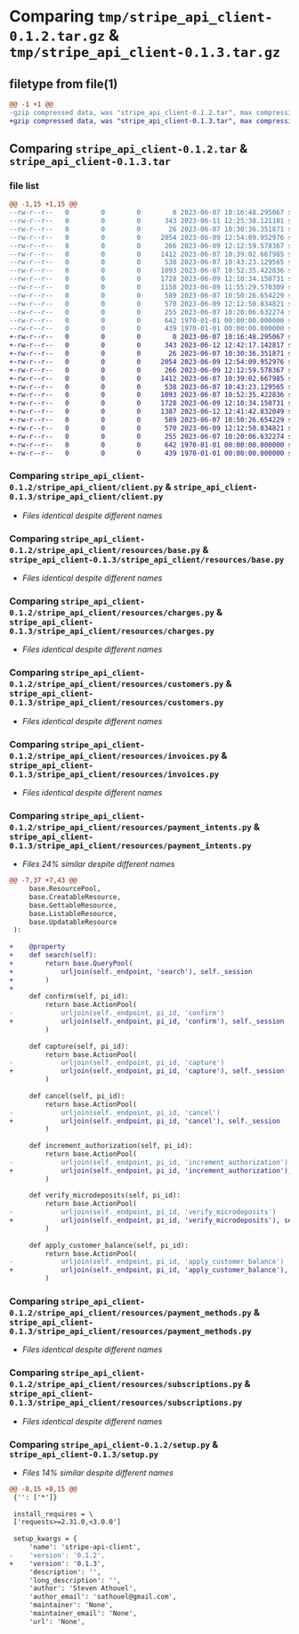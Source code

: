 # Comparing `tmp/stripe_api_client-0.1.2.tar.gz` & `tmp/stripe_api_client-0.1.3.tar.gz`

## filetype from file(1)

```diff
@@ -1 +1 @@
-gzip compressed data, was "stripe_api_client-0.1.2.tar", max compression
+gzip compressed data, was "stripe_api_client-0.1.3.tar", max compression
```

## Comparing `stripe_api_client-0.1.2.tar` & `stripe_api_client-0.1.3.tar`

### file list

```diff
@@ -1,15 +1,15 @@
--rw-r--r--   0        0        0        0 2023-06-07 10:16:48.295067 stripe_api_client-0.1.2/README.md
--rw-r--r--   0        0        0      343 2023-06-11 12:25:38.121181 stripe_api_client-0.1.2/pyproject.toml
--rw-r--r--   0        0        0       26 2023-06-07 10:30:36.351871 stripe_api_client-0.1.2/stripe_api_client/__init__.py
--rw-r--r--   0        0        0     2054 2023-06-09 12:54:09.952976 stripe_api_client-0.1.2/stripe_api_client/client.py
--rw-r--r--   0        0        0      266 2023-06-09 12:12:59.578367 stripe_api_client-0.1.2/stripe_api_client/resources/__init__.py
--rw-r--r--   0        0        0     1412 2023-06-07 10:39:02.667985 stripe_api_client-0.1.2/stripe_api_client/resources/base.py
--rw-r--r--   0        0        0      538 2023-06-07 10:43:23.129565 stripe_api_client-0.1.2/stripe_api_client/resources/charges.py
--rw-r--r--   0        0        0     1093 2023-06-07 10:52:35.422836 stripe_api_client-0.1.2/stripe_api_client/resources/customers.py
--rw-r--r--   0        0        0     1728 2023-06-09 12:10:34.150731 stripe_api_client-0.1.2/stripe_api_client/resources/invoices.py
--rw-r--r--   0        0        0     1158 2023-06-09 11:55:29.570309 stripe_api_client-0.1.2/stripe_api_client/resources/payment_intents.py
--rw-r--r--   0        0        0      589 2023-06-07 10:50:26.654229 stripe_api_client-0.1.2/stripe_api_client/resources/payment_methods.py
--rw-r--r--   0        0        0      570 2023-06-09 12:12:50.834821 stripe_api_client-0.1.2/stripe_api_client/resources/subscriptions.py
--rw-r--r--   0        0        0      255 2023-06-07 10:20:06.632274 stripe_api_client-0.1.2/stripe_api_client/utils.py
--rw-r--r--   0        0        0      642 1970-01-01 00:00:00.000000 stripe_api_client-0.1.2/setup.py
--rw-r--r--   0        0        0      439 1970-01-01 00:00:00.000000 stripe_api_client-0.1.2/PKG-INFO
+-rw-r--r--   0        0        0        0 2023-06-07 10:16:48.295067 stripe_api_client-0.1.3/README.md
+-rw-r--r--   0        0        0      343 2023-06-12 12:42:17.142817 stripe_api_client-0.1.3/pyproject.toml
+-rw-r--r--   0        0        0       26 2023-06-07 10:30:36.351871 stripe_api_client-0.1.3/stripe_api_client/__init__.py
+-rw-r--r--   0        0        0     2054 2023-06-09 12:54:09.952976 stripe_api_client-0.1.3/stripe_api_client/client.py
+-rw-r--r--   0        0        0      266 2023-06-09 12:12:59.578367 stripe_api_client-0.1.3/stripe_api_client/resources/__init__.py
+-rw-r--r--   0        0        0     1412 2023-06-07 10:39:02.667985 stripe_api_client-0.1.3/stripe_api_client/resources/base.py
+-rw-r--r--   0        0        0      538 2023-06-07 10:43:23.129565 stripe_api_client-0.1.3/stripe_api_client/resources/charges.py
+-rw-r--r--   0        0        0     1093 2023-06-07 10:52:35.422836 stripe_api_client-0.1.3/stripe_api_client/resources/customers.py
+-rw-r--r--   0        0        0     1728 2023-06-09 12:10:34.150731 stripe_api_client-0.1.3/stripe_api_client/resources/invoices.py
+-rw-r--r--   0        0        0     1387 2023-06-12 12:41:42.832049 stripe_api_client-0.1.3/stripe_api_client/resources/payment_intents.py
+-rw-r--r--   0        0        0      589 2023-06-07 10:50:26.654229 stripe_api_client-0.1.3/stripe_api_client/resources/payment_methods.py
+-rw-r--r--   0        0        0      570 2023-06-09 12:12:50.834821 stripe_api_client-0.1.3/stripe_api_client/resources/subscriptions.py
+-rw-r--r--   0        0        0      255 2023-06-07 10:20:06.632274 stripe_api_client-0.1.3/stripe_api_client/utils.py
+-rw-r--r--   0        0        0      642 1970-01-01 00:00:00.000000 stripe_api_client-0.1.3/setup.py
+-rw-r--r--   0        0        0      439 1970-01-01 00:00:00.000000 stripe_api_client-0.1.3/PKG-INFO
```

### Comparing `stripe_api_client-0.1.2/stripe_api_client/client.py` & `stripe_api_client-0.1.3/stripe_api_client/client.py`

 * *Files identical despite different names*

### Comparing `stripe_api_client-0.1.2/stripe_api_client/resources/base.py` & `stripe_api_client-0.1.3/stripe_api_client/resources/base.py`

 * *Files identical despite different names*

### Comparing `stripe_api_client-0.1.2/stripe_api_client/resources/charges.py` & `stripe_api_client-0.1.3/stripe_api_client/resources/charges.py`

 * *Files identical despite different names*

### Comparing `stripe_api_client-0.1.2/stripe_api_client/resources/customers.py` & `stripe_api_client-0.1.3/stripe_api_client/resources/customers.py`

 * *Files identical despite different names*

### Comparing `stripe_api_client-0.1.2/stripe_api_client/resources/invoices.py` & `stripe_api_client-0.1.3/stripe_api_client/resources/invoices.py`

 * *Files identical despite different names*

### Comparing `stripe_api_client-0.1.2/stripe_api_client/resources/payment_intents.py` & `stripe_api_client-0.1.3/stripe_api_client/resources/payment_intents.py`

 * *Files 24% similar despite different names*

```diff
@@ -7,37 +7,43 @@
     base.ResourcePool,
     base.CreatableResource,
     base.GettableResource,
     base.ListableResource,
     base.UpdatableResource
 ):
     
+    @property
+    def search(self):
+        return base.QueryPool(
+            urljoin(self._endpoint, 'search'), self._session
+        )
+
     def confirm(self, pi_id):
         return base.ActionPool(
-            urljoin(self._endpoint, pi_id, 'confirm')
+            urljoin(self._endpoint, pi_id, 'confirm'), self._session
         )
     
     def capture(self, pi_id):
         return base.ActionPool(
-            urljoin(self._endpoint, pi_id, 'capture')
+            urljoin(self._endpoint, pi_id, 'capture'), self._session
         )
 
     def cancel(self, pi_id):
         return base.ActionPool(
-            urljoin(self._endpoint, pi_id, 'cancel')
+            urljoin(self._endpoint, pi_id, 'cancel'), self._session
         )        
     
     def increment_authorization(self, pi_id):
         return base.ActionPool(
-            urljoin(self._endpoint, pi_id, 'increment_authorization')
+            urljoin(self._endpoint, pi_id, 'increment_authorization'), self._session
         )        
 
     def verify_microdeposits(self, pi_id):
         return base.ActionPool(
-            urljoin(self._endpoint, pi_id, 'verify_microdeposits')
+            urljoin(self._endpoint, pi_id, 'verify_microdeposits'), self._session
         )        
 
     def apply_customer_balance(self, pi_id):
         return base.ActionPool(
-            urljoin(self._endpoint, pi_id, 'apply_customer_balance')
+            urljoin(self._endpoint, pi_id, 'apply_customer_balance'), self._session
         )
```

### Comparing `stripe_api_client-0.1.2/stripe_api_client/resources/payment_methods.py` & `stripe_api_client-0.1.3/stripe_api_client/resources/payment_methods.py`

 * *Files identical despite different names*

### Comparing `stripe_api_client-0.1.2/stripe_api_client/resources/subscriptions.py` & `stripe_api_client-0.1.3/stripe_api_client/resources/subscriptions.py`

 * *Files identical despite different names*

### Comparing `stripe_api_client-0.1.2/setup.py` & `stripe_api_client-0.1.3/setup.py`

 * *Files 14% similar despite different names*

```diff
@@ -8,15 +8,15 @@
 {'': ['*']}
 
 install_requires = \
 ['requests>=2.31.0,<3.0.0']
 
 setup_kwargs = {
     'name': 'stripe-api-client',
-    'version': '0.1.2',
+    'version': '0.1.3',
     'description': '',
     'long_description': '',
     'author': 'Steven Athouel',
     'author_email': 'sathouel@gmail.com',
     'maintainer': 'None',
     'maintainer_email': 'None',
     'url': 'None',
```

